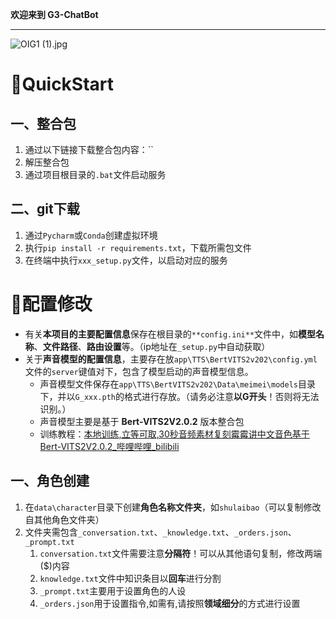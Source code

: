 **欢迎来到 G3-ChatBot**

---

![OIG1 (1).jpg](https://cdn.nlark.com/yuque/0/2024/jpeg/35563017/1716112845253-fdeb73cc-a232-4701-978d-32d10f7750a4.jpeg#averageHue=%23c49982&clientId=u16a906dc-9749-4&from=drop&height=301&id=ued54d027&originHeight=1024&originWidth=1024&originalType=binary&ratio=1.25&rotation=0&showTitle=false&size=147984&status=done&style=shadow&taskId=u1e18b92e-7519-405c-b27d-6be9b0a94b1&title=&width=301)
<a name="sdgrb"></a>
# 🤔QuickStart


<a name="MsAF8"></a>
## 一、整合包


1. 通过以下链接下载整合包内容：``
2. 解压整合包
3. 通过项目根目录的`.bat`文件启动服务
<a name="PtdTi"></a>
## 二、git下载


1. 通过`Pycharm`或`Conda`创建虚拟环境
2. 执行`pip install -r requirements.txt`，下载所需包文件
3. 在终端中执行`xxx_setup.py`文件，以启动对应的服务
<a name="LyWuy"></a>
# 🤗配置修改


- 有关**本项目的主要配置信息**保存在根目录的`**config.ini**`文件中，如**模型名称**、**文件路径**、**路由设置**等。（ip地址在`_setup.py`中自动获取）
- 关于**声音模型的配置信息**，主要存在放`app\TTS\BertVITS2v202\config.yml`文件的`server`键值对下，包含了模型启动的声音模型信息。
   - 声音模型文件保存在`app\TTS\BertVITS2v202\Data\meimei\models`目录下，并以`G_xxx.pth`的格式进行存放。（请务必注意**以G开头**！否则将无法识别。）
   - 声音模型主要是基于 **Bert-VITS2V2.0.2** 版本整合包
   - 训练教程：[本地训练,立等可取,30秒音频素材复刻霉霉讲中文音色基于Bert-VITS2V2.0.2_哔哩哔哩_bilibili](https://www.bilibili.com/video/BV1VG411i7U3/?spm_id_from=333.788&vd_source=955a84fe268292d6c91c5cb596f4feb7)
<a name="L34qX"></a>
## 一、角色创建

1. 在`data\character`目录下创建**角色名称文件夹**，如`shulaibao`（可以复制修改自其他角色文件夹）
2. 文件夹需包含`_conversation.txt`、`_knowledge.txt`、`_orders.json`、`_prompt.txt`
   1. `conversation.txt`文件需要注意**分隔符**！可以从其他语句复制，修改两端($)内容
   2. `knowledge.txt`文件中知识条目以**回车**进行分割
   3. `_prompt.txt`主要用于设置角色的人设
   4. `_orders.json`用于设置指令,如需有,请按照**领域细分**的方式进行设置
